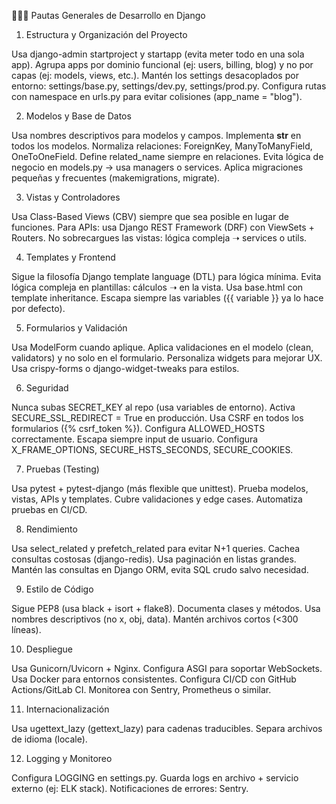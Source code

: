 🔨🤖🔧 Pautas Generales de Desarrollo en Django
1. Estructura y Organización del Proyecto

Usa django-admin startproject y startapp (evita meter todo en una sola app).
Agrupa apps por dominio funcional (ej: users, billing, blog) y no por capas (ej: models, views, etc.).
Mantén los settings desacoplados por entorno: settings/base.py, settings/dev.py, settings/prod.py.
Configura rutas con namespace en urls.py para evitar colisiones (app_name = "blog").

2. Modelos y Base de Datos

Usa nombres descriptivos para modelos y campos.
Implementa __str__ en todos los modelos.
Normaliza relaciones: ForeignKey, ManyToManyField, OneToOneField.
Define related_name siempre en relaciones.
Evita lógica de negocio en models.py -> usa managers o services.
Aplica migraciones pequeñas y frecuentes (makemigrations, migrate).

3. Vistas y Controladores

Usa Class-Based Views (CBV) siempre que sea posible en lugar de funciones.
Para APIs: usa Django REST Framework (DRF) con ViewSets + Routers.
No sobrecargues las vistas: lógica compleja ➝ services o utils.

4. Templates y Frontend

Sigue la filosofía Django template language (DTL) para lógica mínima.
Evita lógica compleja en plantillas: cálculos ➝ en la vista.
Usa base.html con template inheritance.
Escapa siempre las variables ({{ variable }} ya lo hace por defecto).

5. Formularios y Validación

Usa ModelForm cuando aplique.
Aplica validaciones en el modelo (clean, validators) y no solo en el formulario.
Personaliza widgets para mejorar UX.
Usa crispy-forms o django-widget-tweaks para estilos.

6. Seguridad

Nunca subas SECRET_KEY al repo (usa variables de entorno).
Activa SECURE_SSL_REDIRECT = True en producción.
Usa CSRF en todos los formularios ({% csrf_token %}).
Configura ALLOWED_HOSTS correctamente.
Escapa siempre input de usuario.
Configura X_FRAME_OPTIONS, SECURE_HSTS_SECONDS, SECURE_COOKIES.

7. Pruebas (Testing)

Usa pytest + pytest-django (más flexible que unittest).
Prueba modelos, vistas, APIs y templates.
Cubre validaciones y edge cases.
Automatiza pruebas en CI/CD.

8. Rendimiento

Usa select_related y prefetch_related para evitar N+1 queries.
Cachea consultas costosas (django-redis).
Usa paginación en listas grandes.
Mantén las consultas en Django ORM, evita SQL crudo salvo necesidad.

9. Estilo de Código

Sigue PEP8 (usa black + isort + flake8).
Documenta clases y métodos.
Usa nombres descriptivos (no x, obj, data).
Mantén archivos cortos (<300 líneas).

10. Despliegue

Usa Gunicorn/Uvicorn + Nginx.
Configura ASGI para soportar WebSockets.
Usa Docker para entornos consistentes.
Configura CI/CD con GitHub Actions/GitLab CI.
Monitorea con Sentry, Prometheus o similar.

11. Internacionalización

Usa ugettext_lazy (gettext_lazy) para cadenas traducibles.
Separa archivos de idioma (locale).

12. Logging y Monitoreo

Configura LOGGING en settings.py.
Guarda logs en archivo + servicio externo (ej: ELK stack).
Notificaciones de errores: Sentry.